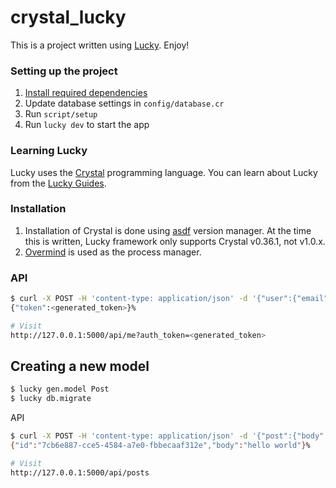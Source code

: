 # crystal_lucky

This is a project written using [Lucky](https://luckyframework.org). Enjoy!

### Setting up the project

1. [Install required dependencies](https://luckyframework.org/guides/getting-started/installing#install-required-dependencies)
1. Update database settings in `config/database.cr`
1. Run `script/setup`
1. Run `lucky dev` to start the app

### Learning Lucky

Lucky uses the [Crystal](https://crystal-lang.org) programming language. You can learn about Lucky from the [Lucky Guides](https://luckyframework.org/guides/getting-started/why-lucky).


### Installation

1. Installation of Crystal is done using [asdf](https://luckyframework.org/guides/getting-started/installing) version manager. At the time this is written, Lucky framework only supports Crystal v0.36.1, not v1.0.x.
2. [Overmind](https://github.com/DarthSim/overmind) is used as the process manager.


### API

```bash
$ curl -X POST -H 'content-type: application/json' -d '{"user":{"email": "john.doe@mail.com", "password": "123456", "password_confirmation":"123456"}}' http://127.0.0.1:5000/api/sign_ups
{"token":<generated_token>}%

# Visit
http://127.0.0.1:5000/api/me?auth_token=<generated_token>
```


## Creating a new model

```bash
$ lucky gen.model Post
$ lucky db.migrate
```


API
```bash
$ curl -X POST -H 'content-type: application/json' -d '{"post":{"body": "hello world"}}' http://127.0.0.1:5000/api/posts
{"id":"7cb6e887-cce5-4584-a7e0-fbbecaaf312e","body":"hello world"}%

# Visit
http://127.0.0.1:5000/api/posts
```
